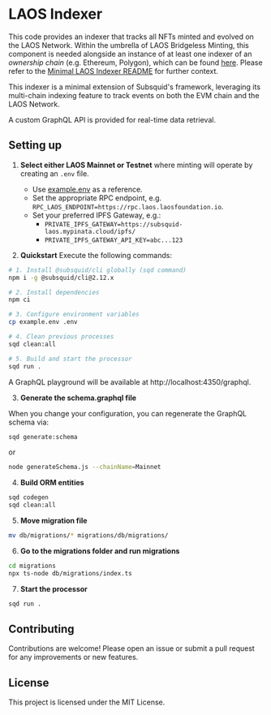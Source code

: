 # LAOS Indexer

This code provides an indexer that tracks all NFTs minted and evolved on the LAOS Network. Within the umbrella of LAOS Bridgeless Minting, this component is needed alongside an instance of at least one indexer of an *ownership chain* (e.g. Ethereum, Polygon), which can be found [here](../laos-ownership-indexer/). Please refer to the [Minimal LAOS Indexer README](../bridgeless-minting-indexer.md) for further context.

This indexer is a minimal extension of Subsquid's framework, leveraging its multi-chain indexing feature to track events on both the EVM chain and the LAOS Network.

A custom GraphQL API is provided for real-time data retrieval.

## Setting up

1. **Select either LAOS Mainnet or Testnet** where minting will operate by creating an `.env` file.
   - Use [example.env](./example.env) as a reference.
   - Set the appropriate RPC endpoint, e.g. `RPC_LAOS_ENDPOINT=https://rpc.laos.laosfoundation.io`.
   - Set your preferred IPFS Gateway, e.g.:
      - `PRIVATE_IPFS_GATEWAY=https://subsquid-laos.mypinata.cloud/ipfs/`
      - `PRIVATE_IPFS_GATEWAY_API_KEY=abc...123`

2. **Quickstart** Execute the following commands:

```bash
# 1. Install @subsquid/cli globally (sqd command)
npm i -g @subsquid/cli@2.12.x

# 2. Install dependencies
npm ci

# 3. Configure environment variables
cp example.env .env

# 4. Clean previous processes
sqd clean:all

# 5. Build and start the processor
sqd run .
```

A GraphQL playground will be available at http://localhost:4350/graphql.

3. **Generate the schema.graphql file**

When you change your configuration, you can regenerate the GraphQL schema via:

```bash
sqd generate:schema
```
or
```bash
node generateSchema.js --chainName=Mainnet
```

4. **Build ORM entities**

```bash
sqd codegen
sqd clean:all
```


5. **Move migration file**

```bash
mv db/migrations/* migrations/db/migrations/
```

6. **Go to the migrations folder and run migrations**

```bash
cd migrations
npx ts-node db/migrations/index.ts
```

7. **Start the processor**

```bash
sqd run .
```

## Contributing

Contributions are welcome! Please open an issue or submit a pull request for any improvements or new features.

## License
This project is licensed under the MIT License. 
